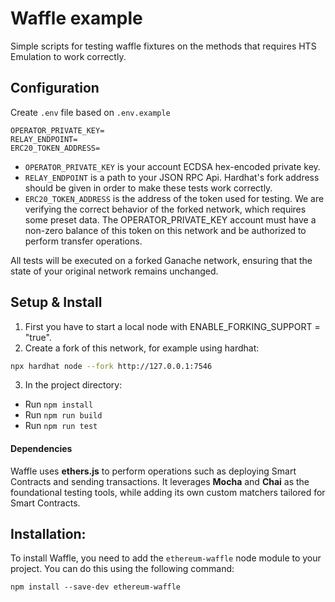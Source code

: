 # Waffle example

Simple scripts for testing waffle fixtures on the methods that requires HTS Emulation to work correctly.

## Configuration

Create `.env` file based on `.env.example`

```
OPERATOR_PRIVATE_KEY=
RELAY_ENDPOINT=
ERC20_TOKEN_ADDRESS=
```

 - `OPERATOR_PRIVATE_KEY` is your account ECDSA hex-encoded private key.
 - `RELAY_ENDPOINT` is a path to your JSON RPC Api. Hardhat's fork address should be given in order to make these tests work correctly.
 - `ERC20_TOKEN_ADDRESS` is the address of the token used for testing. We are verifying the correct behavior of the forked network, which requires some preset data. The OPERATOR_PRIVATE_KEY account must have a non-zero balance of this token on this network and be authorized to perform transfer operations.

All tests will be executed on a forked Ganache network, ensuring that the state of your original network remains unchanged.

## Setup & Install
1. First you have to start a local node with ENABLE_FORKING_SUPPORT = "true".
2. Create a fork of this network, for example using hardhat:
```bash
npx hardhat node --fork http://127.0.0.1:7546
```

3. In the project directory:
 - Run `npm install`
 - Run `npm run build`
 - Run `npm run test`

#### Dependencies

Waffle uses **ethers.js** to perform operations such as deploying Smart Contracts and sending transactions. It leverages **Mocha** and **Chai** as the foundational testing tools, while adding its own custom matchers tailored for Smart Contracts.

## Installation:
To install Waffle, you need to add the `ethereum-waffle` node module to your project. You can do this using the following command:

```shell
npm install --save-dev ethereum-waffle
```

